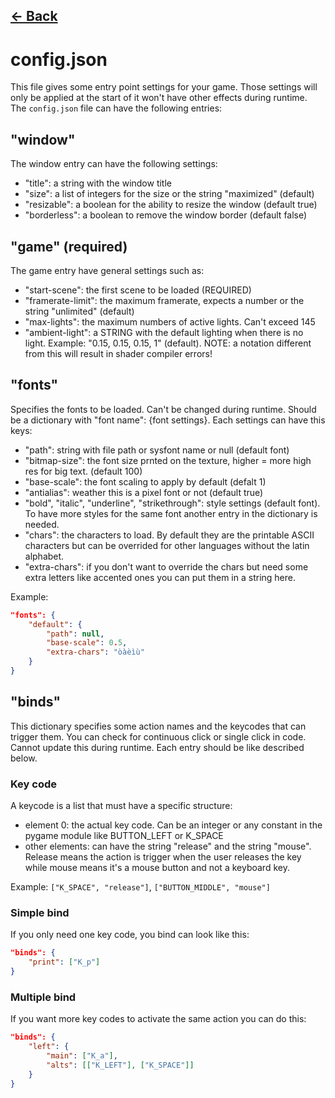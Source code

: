 ## [<- Back](PGL.md)

# config.json

This file gives some entry point settings for your game. Those settings will only be applied at the start of it won't have other effects during runtime.<br>
The `config.json` file can have the following entries:

## "window"

The window entry can have the following settings:

- "title": a string with the window title
- "size": a list of integers for the size or the string "maximized" (default)
- "resizable": a boolean for the ability to resize the window (default true)
- "borderless": a boolean to remove the window border (default false)

## "game" (required)

The game entry have general settings such as:

- "start-scene": the first scene to be loaded (REQUIRED)
- "framerate-limit": the maximum framerate, expects a number or the string "unlimited" (default)
- "max-lights": the maximum numbers of active lights. Can't exceed 145
- "ambient-light": a STRING with the default lighting when there is no light. Example: "0.15, 0.15, 0.15, 1" (default). NOTE: a notation different from this will result in shader compiler errors!

## "fonts"

Specifies the fonts to be loaded. Can't be changed during runtime.
Should be a dictionary with "font name": {font settings}. Each settings can have this keys:

- "path": string with file path or sysfont name or null (default font)
- "bitmap-size": the font size prnted on the texture, higher = more high res for big text. (default 100)
- "base-scale": the font scaling to apply by default (defalt 1)
- "antialias": weather this is a pixel font or not (default true)
- "bold", "italic", "underline", "strikethrough": style settings (default font). To have more styles for the same font another entry in the dictionary is needed.
- "chars": the characters to load. By default they are the printable ASCII characters but can be overrided for other languages without the latin alphabet.
- "extra-chars": if you don't want to override the chars but need some extra letters like accented ones you can put them in a string here.

Example:

```json
"fonts": {
    "default": {
        "path": null,
        "base-scale": 0.5,
        "extra-chars": "òàèìù"
    }
}
```

## "binds"

This dictionary specifies some action names and the keycodes that can trigger them.
You can check for continuous click or single click in code. Cannot update this during runtime.
Each entry should be like described below.

### Key code

A keycode is a list that must have a specific structure:

- element 0: the actual key code. Can be an integer or any constant in the pygame module like BUTTON_LEFT or K_SPACE
- other elements: can have the string "release" and the string "mouse". Release means the action is trigger when the user releases the key while mouse means it's a mouse button and not a keyboard key.

Example: `["K_SPACE", "release"]`, `["BUTTON_MIDDLE", "mouse"]`

### Simple bind

If you only need one key code, you bind can look like this:

```json
"binds": {
    "print": ["K_p"]
}
```

### Multiple bind

If you want more key codes to activate the same action you can do this:

```json
"binds": {
    "left": {
        "main": ["K_a"],
        "alts": [["K_LEFT"], ["K_SPACE"]]
    }
}
```
